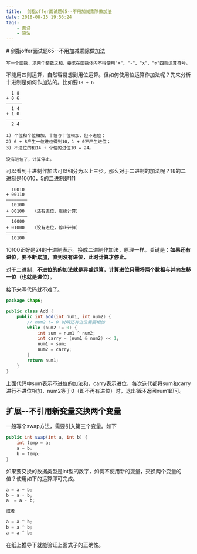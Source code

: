 ```yaml
---
title:  剑指offer面试题65--不用加减乘除做加法
date: 2018-08-15 19:56:24
tags: 
    - 面试
    - 算法
---
```

<meta name="referrer" content="no-referrer" />
# 剑指offer面试题65--不用加减乘除做加法

```text
写一个函数，求两个整数之和，要求在函数体内不得使用"+"、"-"、"x"、"÷"四则运算符号。
```

不能用四则运算，自然容易想到用位运算。但如何使用位运算作加法呢？先来分析十进制是如何作加法的。比如要`18 + 6`

```text
  1 8
+ 0 6
——————
  1 4
+ 1 0
——————
  2 4

1) 个位和个位相加，十位与十位相加，但不进位；
2) 6 + 8产生一位进位得到10，1 + 0不产生进位；
3) 不进位的和14 + 个位的进位10 = 24。

没有进位了，计算停止。

```

可以看到十进制作加法可以细分为以上三步。那么对于二进制的加法呢？18的二进制是10010，5的二进制是111

```text
  10010
+ 00110
————————
  10100
+ 00100   （还有进位，继续计算）
————————
  10000
+ 01000   （没有进位，停止计算）
————————
  10100
```

10100正好是24的十进制表示。换成二进制作加法，原理一样。关键是：**如果还有进位，要不断累加，直到没有进位，此时计算才停止。**

对于二进制，**不进位的的加法就是异或运算，计算进位只需将两个数相与并向左移一位（也就是进位）。**

接下来写代码就不难了。

```java
package Chap6;

public class Add {
    public int add(int num1, int num2) {
        // num2 != 0 说明还有进位需要相加
        while (num2 != 0) {
            int sum = num1 ^ num2;
            int carry = (num1 & num2) << 1;
            num1 = sum;
            num2 = carry;
        }
        return num1;
    }
}

```

上面代码中sum表示不进位的加法和，carry表示进位，每次迭代都将sum和carry进行不进位相加，num2等于0（即不再有进位）时，退出循环返回num1即可。

## 扩展--不引用新变量交换两个变量

一般写个swap方法，需要引入第三个变量。如下

```java
public int swap(int a, int b) {
    int temp = a;
    a = b;
    b = temp;
}
```

如果要交换的数据类型是int型的数字，如何不使用新的变量，交换两个变量的值？使用如下的运算即可完成。

```java
a = a + b;
b = a - b;
a  = a - b;

或者

a = a ^ b;
b = a ^ b;
a = a ^ b;
```

在纸上推导下就能验证上面式子的正确性。
